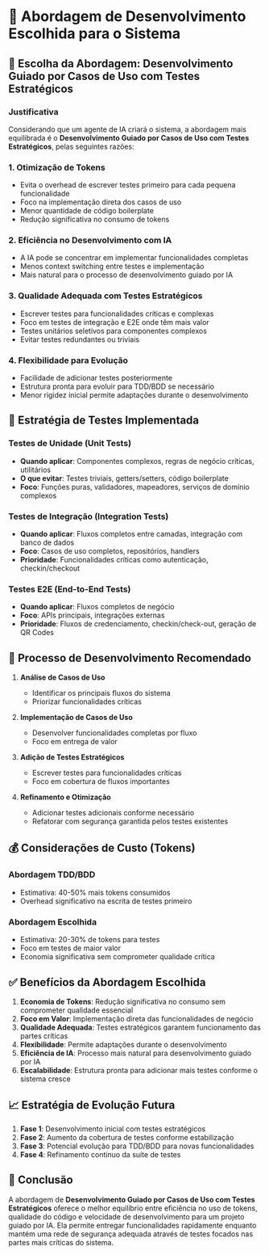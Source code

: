 # 🧪 Abordagem de Desenvolvimento Escolhida para o Sistema

## 🎯 Escolha da Abordagem: Desenvolvimento Guiado por Casos de Uso com Testes Estratégicos

### Justificativa

Considerando que um agente de IA criará o sistema, a abordagem mais equilibrada é o **Desenvolvimento Guiado por Casos de Uso com Testes Estratégicos**, pelas seguintes razões:

### 1. **Otimização de Tokens**
- Evita o overhead de escrever testes primeiro para cada pequena funcionalidade
- Foco na implementação direta dos casos de uso
- Menor quantidade de código boilerplate
- Redução significativa no consumo de tokens

### 2. **Eficiência no Desenvolvimento com IA**
- A IA pode se concentrar em implementar funcionalidades completas
- Menos context switching entre testes e implementação
- Mais natural para o processo de desenvolvimento guiado por IA

### 3. **Qualidade Adequada com Testes Estratégicos**
- Escrever testes para funcionalidades críticas e complexas
- Foco em testes de integração e E2E onde têm mais valor
- Testes unitários seletivos para componentes complexos
- Evitar testes redundantes ou triviais

### 4. **Flexibilidade para Evolução**
- Facilidade de adicionar testes posteriormente
- Estrutura pronta para evoluir para TDD/BDD se necessário
- Menor rigidez inicial permite adaptações durante o desenvolvimento

## 🧱 Estratégia de Testes Implementada

### Testes de Unidade (Unit Tests)
- **Quando aplicar**: Componentes complexos, regras de negócio críticas, utilitários
- **O que evitar**: Testes triviais, getters/setters, código boilerplate
- **Foco**: Funções puras, validadores, mapeadores, serviços de domínio complexos

### Testes de Integração (Integration Tests)
- **Quando aplicar**: Fluxos completos entre camadas, integração com banco de dados
- **Foco**: Casos de uso completos, repositórios, handlers
- **Prioridade**: Funcionalidades críticas como autenticação, checkin/checkout

### Testes E2E (End-to-End Tests)
- **Quando aplicar**: Fluxos completos de negócio
- **Foco**: APIs principais, integrações externas
- **Prioridade**: Fluxos de credenciamento, checkin/check-out, geração de QR Codes

## 🚀 Processo de Desenvolvimento Recomendado

1. **Análise de Casos de Uso**
   - Identificar os principais fluxos do sistema
   - Priorizar funcionalidades críticas

2. **Implementação de Casos de Uso**
   - Desenvolver funcionalidades completas por fluxo
   - Foco em entrega de valor

3. **Adição de Testes Estratégicos**
   - Escrever testes para funcionalidades críticas
   - Foco em cobertura de fluxos importantes

4. **Refinamento e Otimização**
   - Adicionar testes adicionais conforme necessário
   - Refatorar com segurança garantida pelos testes existentes

## 💰 Considerações de Custo (Tokens)

### Abordagem TDD/BDD
- Estimativa: 40-50% mais tokens consumidos
- Overhead significativo na escrita de testes primeiro

### Abordagem Escolhida
- Estimativa: 20-30% de tokens para testes
- Foco em testes de maior valor
- Economia significativa sem comprometer qualidade crítica

## ✅ Benefícios da Abordagem Escolhida

1. **Economia de Tokens**: Redução significativa no consumo sem comprometer qualidade essencial
2. **Foco em Valor**: Implementação direta das funcionalidades de negócio
3. **Qualidade Adequada**: Testes estratégicos garantem funcionamento das partes críticas
4. **Flexibilidade**: Permite adaptações durante o desenvolvimento
5. **Eficiência de IA**: Processo mais natural para desenvolvimento guiado por IA
6. **Escalabilidade**: Estrutura pronta para adicionar mais testes conforme o sistema cresce

## 📈 Estratégia de Evolução Futura

1. **Fase 1**: Desenvolvimento inicial com testes estratégicos
2. **Fase 2**: Aumento da cobertura de testes conforme estabilização
3. **Fase 3**: Potencial evolução para TDD/BDD para novas funcionalidades
4. **Fase 4**: Refinamento contínuo da suíte de testes

## 🎯 Conclusão

A abordagem de **Desenvolvimento Guiado por Casos de Uso com Testes Estratégicos** oferece o melhor equilíbrio entre eficiência no uso de tokens, qualidade do código e velocidade de desenvolvimento para um projeto guiado por IA. Ela permite entregar funcionalidades rapidamente enquanto mantém uma rede de segurança adequada através de testes focados nas partes mais críticas do sistema.